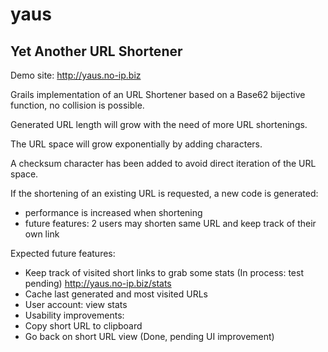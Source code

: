 yaus
====

Yet Another URL Shortener
-------------------------

Demo site: http://yaus.no-ip.biz

Grails implementation of an URL Shortener based on a Base62 bijective function, no collision is possible.

Generated URL length will grow with the need of more URL shortenings. 

The URL space will grow exponentially by adding characters.

A checksum character has been added to avoid direct iteration of the URL space.

If the shortening of an existing URL is requested, a new code is generated:
 - performance is increased when shortening
 - future features: 2 users may shorten same URL and keep track of their own link

Expected future features:
 - Keep track of visited short links to grab some stats (In process: test pending) http://yaus.no-ip.biz/stats
 - Cache last generated and most visited URLs
 - User account: view stats
 - Usability improvements:
  - Copy short URL to clipboard
  - Go back on short URL view (Done, pending UI improvement)
